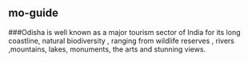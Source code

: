 ## mo-guide
###Odisha is well known as a major tourism sector of India for its long coastline, natural biodiversity , ranging from wildlife reserves , rivers ,mountains, lakes,  monuments, the arts and stunning views.  

